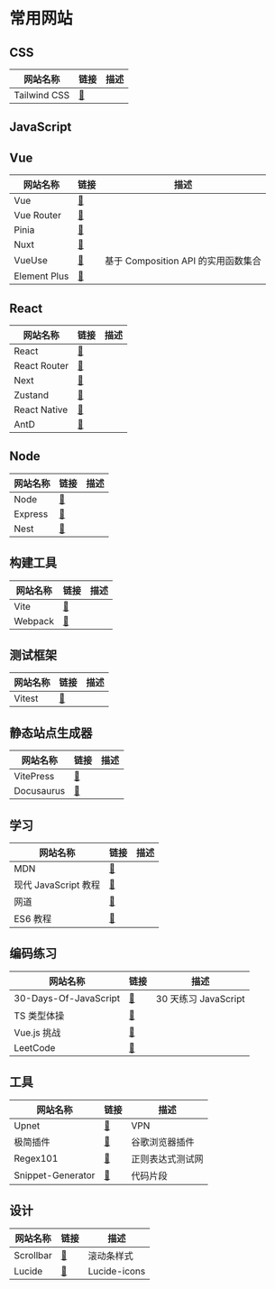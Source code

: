 # 常用网站

## CSS

| 网站名称     | 链接                             | 描述 |
| ------------ | -------------------------------- | ---- |
| Tailwind CSS | [:link:](https://tailwindcss.cn) |      |

## JavaScript

## Vue

| 网站名称     | 链接                                      | 描述                                |
| ------------ | ----------------------------------------- | ----------------------------------- |
| Vue          | [:link:](https://cn.vuejs.org/)           |                                     |
| Vue Router   | [:link:](https://router.vuejs.org/zh/)    |                                     |
| Pinia        | [:link:](https://pinia.vuejs.org/zh/)     |                                     |
| Nuxt         | [:link:](https://nuxt.com.cn/)            |                                     |
| VueUse       | [:link:](https://www.vueusejs.com/)       | 基于 Composition API 的实用函数集合 |
| Element Plus | [:link:](https://element-plus.org/zh-CN/) |                                     |

## React

| 网站名称     | 链接                                                                | 描述 |
| ------------ | ------------------------------------------------------------------- | ---- |
| React        | [:link:](https://zh-hans.react.dev/)                                |      |
| React Router | [:link:](https://reactrouter.com/en/main)                           |      |
| Next         | [:link:](https://nextjs.org/)                                       |      |
| Zustand      | [:link:](https://docs.pmnd.rs/zustand/getting-started/introduction) |      |
| React Native | [:link:](https://reactnative.dev/)                                  |      |
| AntD         | [:link:](https://ant-design.antgroup.com/index-cn)                  |      |

## Node

| 网站名称 | 链接                             | 描述 |
| -------- | -------------------------------- | ---- |
| Node     | [:link:](https://nodejs.cn/)     |      |
| Express  | [:link:](https://expressjs.com/) |      |
| Nest     | [:link:](https://nestjs.com/)    |      |

## 构建工具

| 网站名称 | 链接                                     | 描述 |
| -------- | ---------------------------------------- | ---- |
| Vite     | [:link:](https://cn.vitejs.dev/)         |      |
| Webpack  | [:link:](https://webpack.docschina.org/) |      |

## 测试框架

| 网站名称 | 链接                             | 描述 |
| -------- | -------------------------------- | ---- |
| Vitest   | [:link:](https://cn.vitest.dev/) |      |

## 静态站点生成器

| 网站名称   | 链接                                   | 描述 |
| ---------- | -------------------------------------- | ---- |
| VitePress  | [:link:](https://vitepress.dev/zh/)    |      |
| Docusaurus | [:link:](https://docusaurus.io/zh-CN/) |      |

## 学习

| 网站名称             | 链接                                           | 描述 |
| -------------------- | ---------------------------------------------- | ---- |
| MDN                  | [:link:](https://developer.mozilla.org/zh-CN/) |      |
| 现代 JavaScript 教程 | [:link:](https://zh.javascript.info/)          |      |
| 网道                 | [:link:](https://wangdoc.com/)                 |      |
| ES6 教程             | [:link:](https://es6.ruanyifeng.com/)          |      |

## 编码练习

| 网站名称              | 链接                                                                                   | 描述                 |
| --------------------- | -------------------------------------------------------------------------------------- | -------------------- |
| 30-Days-Of-JavaScript | [:link:](https://github.com/Asabeneh/30-Days-Of-JavaScript)                            | 30 天练习 JavaScript |
| TS 类型体操           | [:link:](https://github.com/type-challenges/type-challenges/blob/main/README.zh-CN.md) |                      |
| Vue.js 挑战           | [:link:](https://cn-vuejs-challenges.netlify.app/)                                     |                      |
| LeetCode              | [:link:](https://leetcode.cn/)                                                         |                      |

## 工具

| 网站名称          | 链接                                     | 描述             |
| ----------------- | ---------------------------------------- | ---------------- |
| Upnet             | [:link:](https://upnet344.vip/#/)        | VPN              |
| 极简插件          | [:link:](https://chrome.zzzmh.cn/index)  | 谷歌浏览器插件   |
| Regex101          | [:link:](https://regex101.com/)          | 正则表达式测试网 |
| Snippet-Generator | [:link:](https://snippet-generator.app/) | 代码片段         |

## 设计

| 网站名称  | 链接                             | 描述         |
| --------- | -------------------------------- | ------------ |
| Scrollbar | [:link:](https://scrollbar.app/) | 滚动条样式   |
| Lucide    | [:link:](https://lucide.dev/)    | Lucide-icons |
